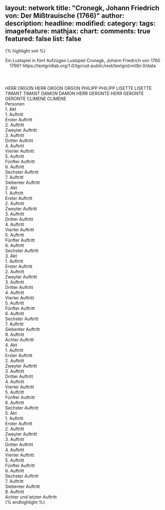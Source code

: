 layout: network
title: "Cronegk, Johann Friedrich von: Der Mißtrauische (1766)"
author:
description:
headline:
modified:
category:
tags:
imagefeature:
mathjax:
chart:
comments: true
featured: false
list: false
---
{% highlight xml %}
<?xml-model href="https://raw.githubusercontent.com/DLiNa/project/master/rules/lina.rnc"?><?xml-model href="https://raw.githubusercontent.com/DLiNa/project/master/rules/lina.sch"?>
<play xmlns="http://lina.digital">
  <header>
    <title>Der Mißtrauische</title>
    <subtitle>Ein Lustspiel in fünf Aufzügen</subtitle>
    <genretitle>Lustspiel</genretitle>
    <author>Cronegk, Johann Friedrich von</author>
    <date type="print" when="1760">1760</date>
    <date type="premiere" when="1766">1766?</date>
    <date type="written"/>
    <source>https://textgridlab.org/1.0/tgcrud-public/rest/textgrid:m0br.0/data</source>
  </header>
  <personae>
    <character>
      <name>HERR ORGON</name>
      <alias xml:id="herr_orgon">
        <name>HERR ORGON</name>
      </alias>
      <alias xml:id="orgon">
        <name>ORGON</name>
      </alias>
    </character>
    <character>
      <name>PHILIPP</name>
      <alias xml:id="philipp">
        <name>PHILIPP</name>
      </alias>
    </character>
    <character>
      <name>LISETTE</name>
      <alias xml:id="lisette">
        <name>LISETTE</name>
      </alias>
    </character>
    <character>
      <name>TIMANT</name>
      <alias xml:id="timant">
        <name>TIMANT</name>
      </alias>
    </character>
    <character>
      <name>DAMON</name>
      <alias xml:id="damon">
        <name>DAMON</name>
      </alias>
    </character>
    <character>
      <name>HERR GERONTE</name>
      <alias xml:id="herr_geronte">
        <name>HERR GERONTE</name>
      </alias>
      <alias xml:id="geronte">
        <name>GERONTE</name>
      </alias>
    </character>
    <character>
      <name>CLIMENE</name>
      <alias xml:id="climene">
        <name>CLIMENE</name>
      </alias>
    </character>
  </personae>
  <text>
    <div>
      <head>Personen</head>
    </div>
    <div>
      <head>1. Akt</head>
      <div>
        <head>1. Auftritt</head>
        <div>
          <head>Erster Auftritt</head>
          <sp who="#herr_orgon">
            <amount n="19" unit="speech_acts"/>
            <amount n="496" unit="words"/>
            <amount n="8" unit="lines"/>
            <amount n="2701" unit="chars"/>
          </sp>
          <sp who="#philipp">
            <amount n="19" unit="speech_acts"/>
            <amount n="943" unit="words"/>
            <amount n="8" unit="lines"/>
            <amount n="4985" unit="chars"/>
          </sp>
        </div>
      </div>
      <div>
        <head>2. Auftritt</head>
        <div>
          <head>Zweyter Auftritt</head>
          <sp who="#herr_orgon">
            <amount n="2" unit="speech_acts"/>
            <amount n="66" unit="words"/>
            <amount n="2" unit="lines"/>
            <amount n="350" unit="chars"/>
          </sp>
          <sp who="#lisette">
            <amount n="1" unit="speech_acts"/>
            <amount n="11" unit="words"/>
            <amount n="1" unit="lines"/>
            <amount n="61" unit="chars"/>
          </sp>
        </div>
      </div>
      <div>
        <head>3. Auftritt</head>
        <div>
          <head>Dritter Auftritt</head>
          <sp who="#lisette">
            <amount n="12" unit="speech_acts"/>
            <amount n="387" unit="words"/>
            <amount n="4" unit="lines"/>
            <amount n="2069" unit="chars"/>
          </sp>
          <sp who="#philipp">
            <amount n="11" unit="speech_acts"/>
            <amount n="449" unit="words"/>
            <amount n="3" unit="lines"/>
            <amount n="2459" unit="chars"/>
          </sp>
        </div>
      </div>
      <div>
        <head>4. Auftritt</head>
        <div>
          <head>Vierter Auftritt</head>
          <sp who="#timant">
            <amount n="16" unit="speech_acts"/>
            <amount n="574" unit="words"/>
            <amount n="9" unit="lines"/>
            <amount n="3143" unit="chars"/>
          </sp>
          <sp who="#philipp">
            <amount n="16" unit="speech_acts"/>
            <amount n="400" unit="words"/>
            <amount n="6" unit="lines"/>
            <amount n="2171" unit="chars"/>
          </sp>
        </div>
      </div>
      <div>
        <head>5. Auftritt</head>
        <div>
          <head>Fünfter Auftritt</head>
          <sp who="#timant">
            <amount n="11" unit="speech_acts"/>
            <amount n="291" unit="words"/>
            <amount n="8" unit="lines"/>
            <amount n="1677" unit="chars"/>
          </sp>
          <sp who="#damon">
            <amount n="9" unit="speech_acts"/>
            <amount n="210" unit="words"/>
            <amount n="3" unit="lines"/>
            <amount n="1202" unit="chars"/>
          </sp>
          <sp who="#philipp">
            <amount n="1" unit="speech_acts"/>
            <amount n="11" unit="words"/>
            <amount n="1" unit="lines"/>
            <amount n="52" unit="chars"/>
          </sp>
        </div>
      </div>
      <div>
        <head>6. Auftritt</head>
        <div>
          <head>Sechster Auftritt</head>
          <sp who="#herr_orgon">
            <amount n="4" unit="speech_acts"/>
            <amount n="97" unit="words"/>
            <amount n="3" unit="lines"/>
            <amount n="536" unit="chars"/>
          </sp>
          <sp who="#herr_geronte">
            <amount n="2" unit="speech_acts"/>
            <amount n="77" unit="words"/>
            <amount n="1" unit="lines"/>
            <amount n="386" unit="chars"/>
          </sp>
          <sp who="#timant">
            <amount n="4" unit="speech_acts"/>
            <amount n="55" unit="words"/>
            <amount n="4" unit="lines"/>
            <amount n="293" unit="chars"/>
          </sp>
          <sp who="#geronte">
            <amount n="4" unit="speech_acts"/>
            <amount n="96" unit="words"/>
            <amount n="1" unit="lines"/>
            <amount n="579" unit="chars"/>
          </sp>
          <sp who="#orgon">
            <amount n="2" unit="speech_acts"/>
            <amount n="100" unit="words"/>
            <amount n="583" unit="chars"/>
          </sp>
          <sp who="#damon">
            <amount n="1" unit="speech_acts"/>
            <amount n="7" unit="words"/>
            <amount n="1" unit="lines"/>
            <amount n="35" unit="chars"/>
          </sp>
          <sp who="#philipp">
            <amount n="1" unit="speech_acts"/>
            <amount n="4" unit="words"/>
            <amount n="1" unit="lines"/>
            <amount n="17" unit="chars"/>
          </sp>
        </div>
      </div>
      <div>
        <head>7. Auftritt</head>
        <div>
          <head>Siebenter Auftritt</head>
          <sp who="#timant">
            <amount n="6" unit="speech_acts"/>
            <amount n="260" unit="words"/>
            <amount n="2" unit="lines"/>
            <amount n="1485" unit="chars"/>
          </sp>
          <sp who="#damon">
            <amount n="6" unit="speech_acts"/>
            <amount n="225" unit="words"/>
            <amount n="1" unit="lines"/>
            <amount n="1234" unit="chars"/>
          </sp>
        </div>
      </div>
    </div>
    <div>
      <head>2. Akt</head>
      <div>
        <head>1. Auftritt</head>
        <div>
          <head>Erster Auftritt</head>
          <sp who="#damon">
            <amount n="19" unit="speech_acts"/>
            <amount n="680" unit="words"/>
            <amount n="8" unit="lines"/>
            <amount n="3812" unit="chars"/>
          </sp>
          <sp who="#lisette">
            <amount n="19" unit="speech_acts"/>
            <amount n="624" unit="words"/>
            <amount n="4" unit="lines"/>
            <amount n="3396" unit="chars"/>
          </sp>
        </div>
      </div>
      <div>
        <head>2. Auftritt</head>
        <div>
          <head>Zweyter Auftritt</head>
          <sp who="#climene">
            <amount n="19" unit="speech_acts"/>
            <amount n="437" unit="words"/>
            <amount n="9" unit="lines"/>
            <amount n="2432" unit="chars"/>
          </sp>
          <sp who="#lisette">
            <amount n="19" unit="speech_acts"/>
            <amount n="539" unit="words"/>
            <amount n="11" unit="lines"/>
            <amount n="2909" unit="chars"/>
          </sp>
        </div>
      </div>
      <div>
        <head>3. Auftritt</head>
        <div>
          <head>Dritter Auftritt</head>
          <sp who="#timant">
            <amount n="6" unit="speech_acts"/>
            <amount n="222" unit="words"/>
            <amount n="2" unit="lines"/>
            <amount n="1255" unit="chars"/>
          </sp>
          <sp who="#climene">
            <amount n="6" unit="speech_acts"/>
            <amount n="307" unit="words"/>
            <amount n="3" unit="lines"/>
            <amount n="1748" unit="chars"/>
          </sp>
          <sp who="#lisette">
            <amount n="3" unit="speech_acts"/>
            <amount n="53" unit="words"/>
            <amount n="1" unit="lines"/>
            <amount n="290" unit="chars"/>
          </sp>
          <sp who="#philipp">
            <amount n="2" unit="speech_acts"/>
            <amount n="24" unit="words"/>
            <amount n="2" unit="lines"/>
            <amount n="117" unit="chars"/>
          </sp>
        </div>
      </div>
      <div>
        <head>4. Auftritt</head>
        <div>
          <head>Vierter Auftritt</head>
          <sp who="#timant">
            <amount n="12" unit="speech_acts"/>
            <amount n="365" unit="words"/>
            <amount n="6" unit="lines"/>
            <amount n="2121" unit="chars"/>
          </sp>
          <sp who="#philipp">
            <amount n="12" unit="speech_acts"/>
            <amount n="157" unit="words"/>
            <amount n="10" unit="lines"/>
            <amount n="874" unit="chars"/>
          </sp>
        </div>
      </div>
      <div>
        <head>5. Auftritt</head>
        <div>
          <head>Fünfter Auftritt</head>
          <sp who="#herr_orgon">
            <amount n="11" unit="speech_acts"/>
            <amount n="605" unit="words"/>
            <amount n="2" unit="lines"/>
            <amount n="3341" unit="chars"/>
          </sp>
          <sp who="#timant">
            <amount n="10" unit="speech_acts"/>
            <amount n="246" unit="words"/>
            <amount n="7" unit="lines"/>
            <amount n="1332" unit="chars"/>
          </sp>
          <sp who="#philipp">
            <amount n="3" unit="speech_acts"/>
            <amount n="27" unit="words"/>
            <amount n="3" unit="lines"/>
            <amount n="135" unit="chars"/>
          </sp>
        </div>
      </div>
      <div>
        <head>6. Auftritt</head>
        <div>
          <head>Sechster Auftritt</head>
          <sp who="#timant">
            <amount n="3" unit="speech_acts"/>
            <amount n="291" unit="words"/>
            <amount n="1" unit="lines"/>
            <amount n="1572" unit="chars"/>
          </sp>
          <sp who="#philipp">
            <amount n="3" unit="speech_acts"/>
            <amount n="120" unit="words"/>
            <amount n="643" unit="chars"/>
          </sp>
        </div>
      </div>
    </div>
    <div>
      <head>3. Akt</head>
      <div>
        <head>1. Auftritt</head>
        <div>
          <head>Erster Auftritt</head>
          <sp who="#geronte">
            <amount n="7" unit="speech_acts"/>
            <amount n="391" unit="words"/>
            <amount n="1" unit="lines"/>
            <amount n="2073" unit="chars"/>
          </sp>
          <sp who="#climene">
            <amount n="7" unit="speech_acts"/>
            <amount n="253" unit="words"/>
            <amount n="4" unit="lines"/>
            <amount n="1448" unit="chars"/>
          </sp>
        </div>
      </div>
      <div>
        <head>2. Auftritt</head>
        <div>
          <head>Zweyter Auftritt</head>
          <sp who="#orgon">
            <amount n="9" unit="speech_acts"/>
            <amount n="356" unit="words"/>
            <amount n="1" unit="lines"/>
            <amount n="1934" unit="chars"/>
          </sp>
          <sp who="#geronte">
            <amount n="8" unit="speech_acts"/>
            <amount n="385" unit="words"/>
            <amount n="2" unit="lines"/>
            <amount n="2067" unit="chars"/>
          </sp>
          <sp who="#climene">
            <amount n="2" unit="speech_acts"/>
            <amount n="241" unit="words"/>
            <amount n="1485" unit="chars"/>
          </sp>
        </div>
      </div>
      <div>
        <head>3. Auftritt</head>
        <div>
          <head>Dritter Auftritt</head>
          <sp who="#timant">
            <amount n="11" unit="speech_acts"/>
            <amount n="711" unit="words"/>
            <amount n="3" unit="lines"/>
            <amount n="4020" unit="chars"/>
          </sp>
          <sp who="#philipp">
            <amount n="11" unit="speech_acts"/>
            <amount n="320" unit="words"/>
            <amount n="6" unit="lines"/>
            <amount n="1717" unit="chars"/>
          </sp>
        </div>
      </div>
      <div>
        <head>4. Auftritt</head>
        <div>
          <head>Vierter Auftritt</head>
          <sp who="#lisette">
            <amount n="6" unit="speech_acts"/>
            <amount n="176" unit="words"/>
            <amount n="2" unit="lines"/>
            <amount n="952" unit="chars"/>
          </sp>
          <sp who="#philipp">
            <amount n="5" unit="speech_acts"/>
            <amount n="227" unit="words"/>
            <amount n="2" unit="lines"/>
            <amount n="1233" unit="chars"/>
          </sp>
        </div>
      </div>
      <div>
        <head>5. Auftritt</head>
        <div>
          <head>Fünfter Auftritt</head>
          <sp who="#lisette">
            <amount n="4" unit="speech_acts"/>
            <amount n="85" unit="words"/>
            <amount n="2" unit="lines"/>
            <amount n="480" unit="chars"/>
          </sp>
          <sp who="#timant">
            <amount n="3" unit="speech_acts"/>
            <amount n="80" unit="words"/>
            <amount n="1" unit="lines"/>
            <amount n="447" unit="chars"/>
          </sp>
        </div>
      </div>
      <div>
        <head>6. Auftritt</head>
        <div>
          <head>Sechster Auftritt</head>
          <sp who="#timant">
            <amount n="6" unit="speech_acts"/>
            <amount n="391" unit="words"/>
            <amount n="1" unit="lines"/>
            <amount n="2241" unit="chars"/>
          </sp>
          <sp who="#philipp">
            <amount n="6" unit="speech_acts"/>
            <amount n="107" unit="words"/>
            <amount n="3" unit="lines"/>
            <amount n="586" unit="chars"/>
          </sp>
        </div>
      </div>
      <div>
        <head>7. Auftritt</head>
        <div>
          <head>Siebenter Auftritt</head>
          <sp who="#orgon">
            <amount n="5" unit="speech_acts"/>
            <amount n="117" unit="words"/>
            <amount n="2" unit="lines"/>
            <amount n="617" unit="chars"/>
          </sp>
          <sp who="#geronte">
            <amount n="4" unit="speech_acts"/>
            <amount n="124" unit="words"/>
            <amount n="1" unit="lines"/>
            <amount n="668" unit="chars"/>
          </sp>
          <sp who="#damon">
            <amount n="3" unit="speech_acts"/>
            <amount n="58" unit="words"/>
            <amount n="2" unit="lines"/>
            <amount n="321" unit="chars"/>
          </sp>
          <sp who="#timant">
            <amount n="7" unit="speech_acts"/>
            <amount n="219" unit="words"/>
            <amount n="3" unit="lines"/>
            <amount n="1183" unit="chars"/>
          </sp>
        </div>
      </div>
      <div>
        <head>8. Auftritt</head>
        <div>
          <head>Achter Auftritt</head>
          <sp who="#timant">
            <amount n="20" unit="speech_acts"/>
            <amount n="902" unit="words"/>
            <amount n="8" unit="lines"/>
            <amount n="5086" unit="chars"/>
          </sp>
          <sp who="#philipp">
            <amount n="19" unit="speech_acts"/>
            <amount n="288" unit="words"/>
            <amount n="11" unit="lines"/>
            <amount n="1599" unit="chars"/>
          </sp>
        </div>
      </div>
    </div>
    <div>
      <head>4. Akt</head>
      <div>
        <head>1. Auftritt</head>
        <div>
          <head>Erster Auftritt</head>
          <sp who="#damon">
            <amount n="6" unit="speech_acts"/>
            <amount n="523" unit="words"/>
            <amount n="1" unit="lines"/>
            <amount n="3022" unit="chars"/>
          </sp>
          <sp who="#lisette">
            <amount n="5" unit="speech_acts"/>
            <amount n="219" unit="words"/>
            <amount n="1" unit="lines"/>
            <amount n="1240" unit="chars"/>
          </sp>
        </div>
      </div>
      <div>
        <head>2. Auftritt</head>
        <div>
          <head>Zweyter Auftritt</head>
          <sp who="#climene">
            <amount n="15" unit="speech_acts"/>
            <amount n="487" unit="words"/>
            <amount n="10" unit="lines"/>
            <amount n="2712" unit="chars"/>
          </sp>
          <sp who="#damon">
            <amount n="15" unit="speech_acts"/>
            <amount n="688" unit="words"/>
            <amount n="6" unit="lines"/>
            <amount n="3886" unit="chars"/>
          </sp>
          <sp who="#lisette">
            <amount n="1" unit="speech_acts"/>
            <amount n="25" unit="words"/>
            <amount n="116" unit="chars"/>
          </sp>
        </div>
      </div>
      <div>
        <head>3. Auftritt</head>
        <div>
          <head>Dritter Auftritt</head>
          <sp who="#geronte">
            <amount n="3" unit="speech_acts"/>
            <amount n="126" unit="words"/>
            <amount n="2" unit="lines"/>
            <amount n="694" unit="chars"/>
          </sp>
          <sp who="#climene">
            <amount n="1" unit="speech_acts"/>
            <amount n="8" unit="words"/>
            <amount n="1" unit="lines"/>
            <amount n="50" unit="chars"/>
          </sp>
          <sp who="#orgon">
            <amount n="1" unit="speech_acts"/>
            <amount n="29" unit="words"/>
            <amount n="160" unit="chars"/>
          </sp>
          <sp who="#lisette">
            <amount n="1" unit="speech_acts"/>
            <amount n="7" unit="words"/>
            <amount n="1" unit="lines"/>
            <amount n="33" unit="chars"/>
          </sp>
        </div>
      </div>
      <div>
        <head>4. Auftritt</head>
        <div>
          <head>Vierter Auftritt</head>
          <sp who="#geronte">
            <amount n="12" unit="speech_acts"/>
            <amount n="348" unit="words"/>
            <amount n="10" unit="lines"/>
            <amount n="1981" unit="chars"/>
          </sp>
          <sp who="#philipp">
            <amount n="10" unit="speech_acts"/>
            <amount n="302" unit="words"/>
            <amount n="5" unit="lines"/>
            <amount n="1723" unit="chars"/>
          </sp>
          <sp who="#lisette">
            <amount n="5" unit="speech_acts"/>
            <amount n="100" unit="words"/>
            <amount n="3" unit="lines"/>
            <amount n="554" unit="chars"/>
          </sp>
          <sp who="#climene">
            <amount n="7" unit="speech_acts"/>
            <amount n="90" unit="words"/>
            <amount n="8" unit="lines"/>
            <amount n="480" unit="chars"/>
          </sp>
          <sp who="#orgon">
            <amount n="13" unit="speech_acts"/>
            <amount n="497" unit="words"/>
            <amount n="3" unit="lines"/>
            <amount n="2772" unit="chars"/>
          </sp>
          <sp who="#damon">
            <amount n="8" unit="speech_acts"/>
            <amount n="411" unit="words"/>
            <amount n="1" unit="lines"/>
            <amount n="2389" unit="chars"/>
          </sp>
          <sp who="#timant">
            <amount n="2" unit="speech_acts"/>
            <amount n="8" unit="words"/>
            <amount n="2" unit="lines"/>
            <amount n="47" unit="chars"/>
          </sp>
        </div>
      </div>
      <div>
        <head>5. Auftritt</head>
        <div>
          <head>Fünfter Auftritt</head>
          <sp who="#timant">
            <amount n="5" unit="speech_acts"/>
            <amount n="314" unit="words"/>
            <amount n="3" unit="lines"/>
            <amount n="1766" unit="chars"/>
          </sp>
          <sp who="#philipp">
            <amount n="4" unit="speech_acts"/>
            <amount n="140" unit="words"/>
            <amount n="1" unit="lines"/>
            <amount n="777" unit="chars"/>
          </sp>
        </div>
      </div>
      <div>
        <head>6. Auftritt</head>
        <div>
          <head>Sechster Auftritt</head>
          <sp who="#geronte">
            <amount n="1" unit="speech_acts"/>
            <amount n="65" unit="words"/>
            <amount n="1" unit="lines"/>
            <amount n="348" unit="chars"/>
          </sp>
          <sp who="#timant">
            <amount n="7" unit="speech_acts"/>
            <amount n="142" unit="words"/>
            <amount n="6" unit="lines"/>
            <amount n="835" unit="chars"/>
          </sp>
          <sp who="#orgon">
            <amount n="1" unit="speech_acts"/>
            <amount n="37" unit="words"/>
            <amount n="196" unit="chars"/>
          </sp>
          <sp who="#climene">
            <amount n="1" unit="speech_acts"/>
            <amount n="49" unit="words"/>
            <amount n="259" unit="chars"/>
          </sp>
          <sp who="#lisette">
            <amount n="1" unit="speech_acts"/>
            <amount n="41" unit="words"/>
            <amount n="251" unit="chars"/>
          </sp>
          <sp who="#damon">
            <amount n="1" unit="speech_acts"/>
            <amount n="51" unit="words"/>
            <amount n="323" unit="chars"/>
          </sp>
          <sp who="#philipp">
            <amount n="3" unit="speech_acts"/>
            <amount n="121" unit="words"/>
            <amount n="1" unit="lines"/>
            <amount n="640" unit="chars"/>
          </sp>
        </div>
      </div>
    </div>
    <div>
      <head>5. Akt</head>
      <div>
        <head>1. Auftritt</head>
        <div>
          <head>Erster Auftritt</head>
          <sp who="#orgon">
            <amount n="10" unit="speech_acts"/>
            <amount n="598" unit="words"/>
            <amount n="3375" unit="chars"/>
          </sp>
          <sp who="#damon">
            <amount n="10" unit="speech_acts"/>
            <amount n="840" unit="words"/>
            <amount n="1" unit="lines"/>
            <amount n="4846" unit="chars"/>
          </sp>
        </div>
      </div>
      <div>
        <head>2. Auftritt</head>
        <div>
          <head>Zweyter Auftritt</head>
          <sp who="#orgon">
            <amount n="6" unit="speech_acts"/>
            <amount n="189" unit="words"/>
            <amount n="1080" unit="chars"/>
          </sp>
          <sp who="#geronte">
            <amount n="7" unit="speech_acts"/>
            <amount n="287" unit="words"/>
            <amount n="3" unit="lines"/>
            <amount n="1484" unit="chars"/>
          </sp>
          <sp who="#damon">
            <amount n="2" unit="speech_acts"/>
            <amount n="116" unit="words"/>
            <amount n="687" unit="chars"/>
          </sp>
        </div>
      </div>
      <div>
        <head>3. Auftritt</head>
        <div>
          <head>Dritter Auftritt</head>
          <sp who="#geronte">
            <amount n="9" unit="speech_acts"/>
            <amount n="227" unit="words"/>
            <amount n="4" unit="lines"/>
            <amount n="1214" unit="chars"/>
          </sp>
          <sp who="#climene">
            <amount n="10" unit="speech_acts"/>
            <amount n="236" unit="words"/>
            <amount n="5" unit="lines"/>
            <amount n="1288" unit="chars"/>
          </sp>
          <sp who="#lisette">
            <amount n="4" unit="speech_acts"/>
            <amount n="94" unit="words"/>
            <amount n="2" unit="lines"/>
            <amount n="492" unit="chars"/>
          </sp>
          <sp who="#damon">
            <amount n="4" unit="speech_acts"/>
            <amount n="106" unit="words"/>
            <amount n="1" unit="lines"/>
            <amount n="565" unit="chars"/>
          </sp>
          <sp who="#orgon">
            <amount n="3" unit="speech_acts"/>
            <amount n="70" unit="words"/>
            <amount n="2" unit="lines"/>
            <amount n="380" unit="chars"/>
          </sp>
        </div>
      </div>
      <div>
        <head>4. Auftritt</head>
        <div>
          <head>Vierter Auftritt</head>
          <sp who="#timant">
            <amount n="8" unit="speech_acts"/>
            <amount n="500" unit="words"/>
            <amount n="2" unit="lines"/>
            <amount n="2816" unit="chars"/>
          </sp>
          <sp who="#orgon">
            <amount n="6" unit="speech_acts"/>
            <amount n="312" unit="words"/>
            <amount n="3" unit="lines"/>
            <amount n="1815" unit="chars"/>
          </sp>
          <sp who="#geronte">
            <amount n="4" unit="speech_acts"/>
            <amount n="198" unit="words"/>
            <amount n="2" unit="lines"/>
            <amount n="1071" unit="chars"/>
          </sp>
          <sp who="#philipp">
            <amount n="2" unit="speech_acts"/>
            <amount n="37" unit="words"/>
            <amount n="1" unit="lines"/>
            <amount n="212" unit="chars"/>
          </sp>
          <sp who="#climene">
            <amount n="1" unit="speech_acts"/>
            <amount n="59" unit="words"/>
            <amount n="308" unit="chars"/>
          </sp>
        </div>
      </div>
      <div>
        <head>5. Auftritt</head>
        <div>
          <head>Fünfter Auftritt</head>
          <sp who="#climene">
            <amount n="3" unit="speech_acts"/>
            <amount n="290" unit="words"/>
            <amount n="1592" unit="chars"/>
          </sp>
          <sp who="#lisette">
            <amount n="2" unit="speech_acts"/>
            <amount n="89" unit="words"/>
            <amount n="502" unit="chars"/>
          </sp>
        </div>
      </div>
      <div>
        <head>6. Auftritt</head>
        <div>
          <head>Sechster Auftritt</head>
          <sp who="#damon">
            <amount n="5" unit="speech_acts"/>
            <amount n="420" unit="words"/>
            <amount n="2" unit="lines"/>
            <amount n="2368" unit="chars"/>
          </sp>
          <sp who="#climene">
            <amount n="4" unit="speech_acts"/>
            <amount n="121" unit="words"/>
            <amount n="650" unit="chars"/>
          </sp>
        </div>
      </div>
      <div>
        <head>7. Auftritt</head>
        <div>
          <head>Siebenter Auftritt</head>
          <sp who="#geronte">
            <amount n="1" unit="speech_acts"/>
            <amount n="58" unit="words"/>
            <amount n="330" unit="chars"/>
          </sp>
          <sp who="#orgon">
            <amount n="1" unit="speech_acts"/>
            <amount n="9" unit="words"/>
            <amount n="1" unit="lines"/>
            <amount n="47" unit="chars"/>
          </sp>
          <sp who="#climene">
            <amount n="1" unit="speech_acts"/>
            <amount n="16" unit="words"/>
            <amount n="106" unit="chars"/>
          </sp>
        </div>
      </div>
      <div>
        <head>8. Auftritt</head>
        <div>
          <head>Achter und letzter Auftritt</head>
          <sp who="#timant">
            <amount n="5" unit="speech_acts"/>
            <amount n="801" unit="words"/>
            <amount n="4673" unit="chars"/>
          </sp>
          <sp who="#geronte">
            <amount n="6" unit="speech_acts"/>
            <amount n="142" unit="words"/>
            <amount n="4" unit="lines"/>
            <amount n="778" unit="chars"/>
          </sp>
          <sp who="#orgon">
            <amount n="4" unit="speech_acts"/>
            <amount n="130" unit="words"/>
            <amount n="2" unit="lines"/>
            <amount n="724" unit="chars"/>
          </sp>
          <sp who="#lisette">
            <amount n="5" unit="speech_acts"/>
            <amount n="82" unit="words"/>
            <amount n="5" unit="lines"/>
            <amount n="472" unit="chars"/>
          </sp>
          <sp who="#philipp">
            <amount n="3" unit="speech_acts"/>
            <amount n="69" unit="words"/>
            <amount n="1" unit="lines"/>
            <amount n="375" unit="chars"/>
          </sp>
          <sp who="#damon">
            <amount n="3" unit="speech_acts"/>
            <amount n="73" unit="words"/>
            <amount n="1" unit="lines"/>
            <amount n="421" unit="chars"/>
          </sp>
          <sp who="#climene">
            <amount n="2" unit="speech_acts"/>
            <amount n="14" unit="words"/>
            <amount n="2" unit="lines"/>
            <amount n="73" unit="chars"/>
          </sp>
        </div>
      </div>
    </div>
  </text>
</play>
{% endhighlight %}